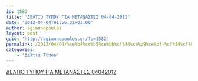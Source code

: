 ```yaml
---
id: 1582
title: 'ΔΕΛΤΙΟ ΤΥΠΟΥ ΓΙΑ ΜΕΤΑΝΑΣΤΕΣ 04-04-2012'
date: '2012-04-04T01:56:31+03:00'
author: agiannopoulos
layout: post
guid: 'http://agiannopoulos.gr/?p=1582'
permalink: /2012/04/04/%ce%b4%ce%b5%ce%bb%cf%84%ce%b9%ce%bf-%cf%84%cf%85%cf%80%ce%bf%cf%85-%ce%b3%ce%b9%ce%b1-%ce%bc%ce%b5%cf%84%ce%b1%ce%bd%ce%b1%cf%83%cf%84%ce%b5%cf%83-04-04-2012/
categories:
    - 'Δελτία Τύπου'
---
```


[ΔΕΛΤΙΟ ΤΥΠΟΥ ΓΙΑ ΜΕΤΑΝΑΣΤΕΣ 04042012](/wp-content/uploads/2012/04/ceb4ceb5cebbcf84ceb9cebf-cf84cf85cf80cebfcf85-ceb3ceb9ceb1-cebcceb5cf84ceb1cebdceb1cf83cf84ceb5cf83-04042012.doc)